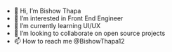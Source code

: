 - 👋 Hi, I’m Bishow Thapa
- 👀 I’m interested in Front End Engineer
- 🌱 I’m currently learning UI/UX
- 💞️ I’m looking to collaborate on open source projects
- 📫 How to reach me @BishowThapa12

<!---
biswa33/biswa33 is a ✨ special ✨ repository because its `README.md` (this file) appears on your GitHub profile.
You can click the Preview link to take a look at your changes.
--->
